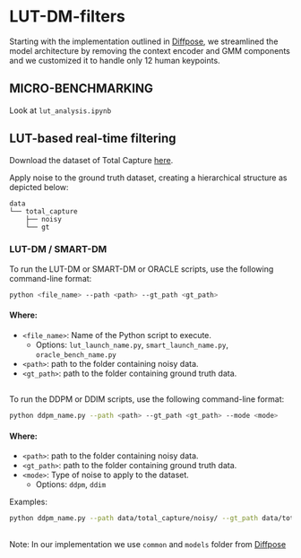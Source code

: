 # LUT-DM-filters
Starting with the implementation outlined in [Diffpose](https://github.com/GONGJIA0208/Diffpose), we streamlined the model architecture by removing the context encoder and GMM components and we customized it to handle only 12 human keypoints.


## MICRO-BENCHMARKING
Look at `lut_analysis.ipynb`

## LUT-based real-time filtering
Download the dataset of Total Capture [here](https://cvssp.org/data/totalcapture/).

Apply noise to the ground truth dataset, creating a hierarchical structure as depicted below:

    data
    └── total_capture
        ├── noisy
        └── gt

### LUT-DM / SMART-DM
To run the LUT-DM or SMART-DM or ORACLE scripts, use the following command-line format:
```bash
python <file_name> --path <path> --gt_path <gt_path> 
```
#### Where:
- `<file_name>`: Name of the Python script to execute.
    - Options: `lut_launch_name.py`, `smart_launch_name.py`, `oracle_bench_name.py`
- `<path>`: path to the folder containing noisy data.
- `<gt_path>`: path to the folder containing ground truth data.

##
To run the DDPM or DDIM scripts, use the following command-line format:
```bash
python ddpm_name.py --path <path> --gt_path <gt_path> --mode <mode> 
```
#### Where:
- `<path>`: path to the folder containing noisy data.
- `<gt_path>`: path to the folder containing ground truth data.
- `<mode>`: Type of noise to apply to the dataset.
    - Options: `ddpm`, `ddim`

Examples:
```bash
python ddpm_name.py --path data/total_capture/noisy/ --gt_path data/total_capture/gt/ --mode ddpm
```
##

Note: In our implementation we use `common` and `models` folder from [Diffpose](https://github.com/GONGJIA0208/Diffpose)
